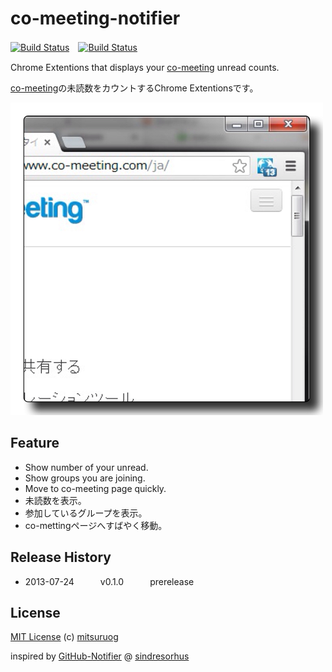 co-meeting-notifier
===================
[![Build Status](https://travis-ci.org/mitsuruog/co-meeting-notifier.png?branch=master)](https://travis-ci.org/mitsuruog/co-meeting-notifier)　[![Build Status](https://travis-ci.org/mitsuruog/co-meeting-notifier.png?branch=work)](https://travis-ci.org/mitsuruog/co-meeting-notifier)

Chrome Extentions that displays your [co-meeting](http://www.co-meeting.com/) unread counts.

[co-meeting](http://www.co-meeting.com/)の未読数をカウントするChrome Extentionsです。

![screenshot](https://github.com/mitsuruog/co-meeting-notifier/raw/master/screenshot.png)

## Feature

* Show number of your unread.
* Show groups you are joining.
* Move to co-meeting page quickly.
* 未読数を表示。
* 参加しているグループを表示。
* co-mettingページへすばやく移動。

## Release History

* 2013-07-24   v0.1.0   prerelease

## License

[MIT License](http://ja.wikipedia.org/wiki/MIT_License)
(c) [mitsuruog](https://github.com/mitsuruog)

inspired by [GitHub-Notifier](https://github.com/sindresorhus/GitHub-Notifier) @ [sindresorhus](http://sindresorhus.com)
